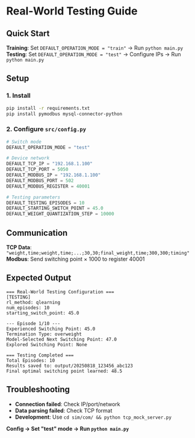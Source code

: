 # Real-World Testing Guide

## Quick Start

**Training**: Set `DEFAULT_OPERATION_MODE = "train"` → Run `python main.py`
**Testing**: Set `DEFAULT_OPERATION_MODE = "test"` → Configure IPs → Run `python main.py`

## Setup

### 1. Install
```bash
pip install -r requirements.txt
pip install pymodbus mysql-connector-python
```

### 2. Configure `src/config.py`
```python
# Switch mode
DEFAULT_OPERATION_MODE = "test"

# Device network
DEFAULT_TCP_IP = "192.168.1.100"
DEFAULT_TCP_PORT = 5050
DEFAULT_MODBUS_IP = "192.168.1.100"
DEFAULT_MODBUS_PORT = 502
DEFAULT_MODBUS_REGISTER = 40001

# Testing parameters
DEFAULT_TESTING_EPISODES = 10
DEFAULT_STARTING_SWITCH_POINT = 45.0
DEFAULT_WEIGHT_QUANTIZATION_STEP = 10000
```

## Communication

**TCP Data**: `"weight,time;weight,time;...;30,30;final_weight,time;300,300;timing"`
**Modbus**: Send switching point × 1000 to register 40001

## Expected Output
```
=== Real-World Testing Configuration ===
[TESTING]
rl_method: qlearning
num_episodes: 10
starting_switch_point: 45.0

--- Episode 1/10 ---
Experienced Switching Point: 45.0
Termination Type: overweight
Model-Selected Next Switching Point: 47.0
Explored Switching Point: None

=== Testing Completed ===
Total Episodes: 10
Results saved to: output/20250818_123456_abc123
Final optimal switching point learned: 48.5
```

## Troubleshooting
- **Connection failed**: Check IP/port/network
- **Data parsing failed**: Check TCP format
- **Development**: Use `cd sim/com/ && python tcp_mock_server.py`

**Config → Set "test" mode → Run `python main.py`**